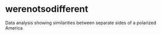 # werenotsodifferent
Data analysis showing similarities between separate sides of a polarized America
